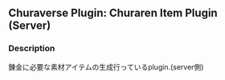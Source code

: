 ## Churaverse Plugin: Churaren Item Plugin (Server)

### Description

錬金に必要な素材アイテムの生成行っているplugin.(server側)
